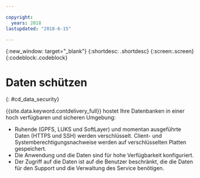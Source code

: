 ```yaml
---

copyright:
  years: 2018
lastupdated: "2018-6-15"

---
```


{:new_window: target="_blank"}
{:shortdesc: .shortdesc}
{:screen:.screen}
{:codeblock:.codeblock}


# Daten schützen    
{: #cd_data_security}  

{{site.data.keyword.contdelivery_full}} hostet Ihre Datenbanken in einer hoch verfügbaren und sicheren Umgebung:
   * Ruhende (GPFS, LUKS und SoftLayer) und momentan ausgeführte Daten (HTTPS und SSH) werden verschlüsselt. Client- und Systemberechtigungsnachweise werden auf verschlüsselten Platten gespeichert.
   * Die Anwendung und die Daten sind für hohe Verfügbarkeit konfiguriert.
   * Der Zugriff auf die Daten ist auf die Benutzer beschränkt, die die Daten für den Support und die Verwaltung des Service benötigen.
